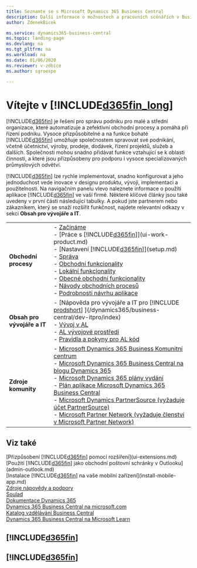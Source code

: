```yaml
---
title: Seznamte se s Microsoft Dynamics 365 Business Central
description: Další informace o možnostech a pracovních scénářích v Business Central, řešení podnikového řízení pro malé a střední společnosti.
author: ZdenekBicek

ms.service: dynamics365-business-central
ms.topic: landing-page
ms.devlang: na
ms.tgt_pltfrm: na
ms.workload: na
ms.date: 01/06/2020
ms.reviewer: v-zdbice
ms.author: sgroespe

---
```

# Vítejte v [!INCLUDE[d365fin_long](includes/d365fin_long_md.md)]

[!INCLUDE[d365fin](includes/d365fin_md.md)] je řešení pro správu podniku pro malé a střední organizace, které automatizuje a zefektivní obchodní procesy a pomáhá při řízení podniku. Vysoce přizpůsobitelné a na funkce bohaté [!INCLUDE[d365fin](includes/d365fin_md.md)] umožňuje společnostem spravovat své podnikání, včetně účetnictví, výroby, prodeje, dodávek, řízení projektů, služeb a dalších. Společnosti mohou snadno přidávat funkce vztahující se k oblasti činnosti, a které jsou přizpůsobeny pro podporu i vysoce specializovaných průmyslových odvětví.

[!INCLUDE[d365fin](includes/d365fin_md.md)] lze rychle implementovat, snadno konfigurovat a jeho jednoduchost vede inovace v designu produktu, vývoji, implementaci a použitelnosti. Na navigačním panelu vlevo naleznete informace o použití aplikace [!INCLUDE[d365fin](includes/d365fin_md.md)] ve vaší firmě. Některé klíčové články jsou také uvedeny v první části následující tabulky. A pokud jste partnerem nebo zákazníkem, který se snaží rozšířit funkčnost, najdete relevantní odkazy v sekci **Obsah pro vývojáře a IT**.

|||
|-|-|
|**Obchodní procesy**|-   [Začínáme](product-get-started.md)<br />-   [Práce s [!INCLUDE[d365fin](includes/d365fin_md.md)]](ui-work-product.md)<br />-   [Nastavení [!INCLUDE[d365fin](includes/d365fin_md.md)]](setup.md)<br />-   [Správa](admin-setup-and-administration.md)<br />-   [Obchodní funkcionality](across-business-functionality.md)<br />-   [Lokální funkcionality](LocalFunctionality/Czech/czech-local-functionality.md)<br />-   [Obecné obchodní funkcionality](ui-across-business-areas.md)<br />-   [Návody obchodních procesů](walkthrough-business-process-walkthroughs.md)<br />-   [Podrobnosti návrhu aplikace](design-details-application-design.md)|
|**Obsah pro vývojáře a IT**|-   [Nápověda pro vývojáře a IT pro [!INCLUDE [prodshort](includes/prodshort.md)] ](/dynamics365/business-central/dev-itpro/index)<br />-   [Vývoj v AL](/dynamics365/business-central/dev-itpro/developer/devenv-dev-overview)<br />-   [AL vývojové prostředí](/dynamics365/business-central/dev-itpro/developer/devenv-reference-overview)<br />-   [Pravidla a pokyny pro AL kód](/dynamics365/business-central/dev-itpro/compliance/apptest-overview)|
|**Zdroje komunity**|-   [Microsoft Dynamics 365 Business Komunitní centrum](https://community.dynamics.com/business)<br />-   [Microsoft Dynamics 365 Business Central na blogu Dynamics 365](https://cloudblogs.microsoft.com/dynamics365/it/product/business-central/)<br />-   [Microsoft Dynamics 365 plány vydání](https://go.microsoft.com/fwlink/?linkid=2047422)<br />-   [Plán aplikace Microsoft Dynamics 365 Business Central](https://dynamics.microsoft.com/en-us/roadmap/business-central/)<br />-   [Microsoft Dynamics PartnerSource \(vyžaduje účet PartnerSource\)](https://mbs.microsoft.com/partnersource)<br />-   [Microsoft Partner Network \(vyžaduje členství v Microsoft Partner Network\)](https://mspartner.microsoft.com/en/us/windows/index.aspx)|

## Viz také

[Přizpůsobení [!INCLUDE[d365fin](includes/d365fin_md.md)] pomocí rozšíření](ui-extensions.md)  
[Použití [!INCLUDE[d365fin](includes/d365fin_md.md)] jako obchodní poštovní schránky v Outlooku](admin-outlook.md)  
[Instalace [!INCLUDE[d365fin](includes/d365fin_md.md)] na vaše mobilní zařízení](install-mobile-app.md)  
[Zdroje nápovědy a podpory](product-help-and-support.md)  
[Soulad](compliance/compliance-overview.md)  
[Dokumentace Dynamics 365](/dynamics365/)  
[Dynamics 365 Business Central na microsoft.com](https://dynamics.microsoft.com/business-central/overview/)  
[Katalog vzdělávání Business Central](readiness/readiness-learning-catalog.md)  
[Dynamics 365 Business Central na Microsoft Learn](/learn/browse/?products=dynamics-business-central)

## [!INCLUDE[d365fin](includes/free_trial_md.md)]

## [!INCLUDE[d365fin](includes/training_link_md.md)]
